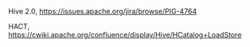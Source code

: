Hive 2.0, https://issues.apache.org/jira/browse/PIG-4764

HACT, https://cwiki.apache.org/confluence/display/Hive/HCatalog+LoadStore